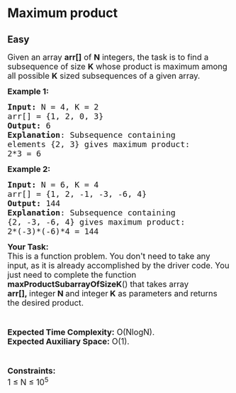 # Maximum product
## Easy 
<div class="problem-statement" style="user-select: auto;">
                <p style="user-select: auto;"></p><p style="user-select: auto;"><span style="font-size: 18px; user-select: auto;">Given an array <strong style="user-select: auto;">arr[]</strong> of <strong style="user-select: auto;">N</strong> integers, the task is to find a subsequence of size <strong style="user-select: auto;">K</strong> whose product is maximum among all possible <strong style="user-select: auto;">K</strong> sized subsequences of a given array.</span></p>

<p style="user-select: auto;"><span style="font-size: 18px; user-select: auto;"><strong style="user-select: auto;">Example 1:</strong></span></p>

<pre style="position: relative; user-select: auto;"><span style="font-size: 18px; user-select: auto;"><strong style="user-select: auto;">Input: </strong>N = 4, K = 2
arr[] = {1, 2, 0, 3} 
<strong style="user-select: auto;">Output:</strong> 6
<strong style="user-select: auto;">Explanation</strong>: Subsequence containing 
elements {2, 3} gives maximum product: 
2*3 = 6</span><div class="open_grepper_editor" title="Edit &amp; Save To Grepper" style="user-select: auto;"></div></pre>

<p style="user-select: auto;"><span style="font-size: 18px; user-select: auto;"><strong style="user-select: auto;">Example 2:</strong></span></p>

<pre style="position: relative; user-select: auto;"><span style="font-size: 18px; user-select: auto;"><strong style="user-select: auto;">Input: </strong>N = 6, K = 4
arr[] = {1, 2, -1, -3, -6, 4}
<strong style="user-select: auto;">Output:</strong> 144
<strong style="user-select: auto;">Explanation</strong>: Subsequence containing 
{2, -3, -6, 4} gives maximum product: 
2*(-3)*(-6)*4 = 144</span><div class="open_grepper_editor" title="Edit &amp; Save To Grepper" style="user-select: auto;"></div></pre>

<p style="user-select: auto;"><span style="font-size: 18px; user-select: auto;"><strong style="user-select: auto;">Your Task:</strong><br style="user-select: auto;">
This is a function problem. You don't need to take any input, as it is already accomplished by the driver code. You just need to complete the function <strong style="user-select: auto;">maxProductSubarrayOfSizeK</strong>() that takes array<strong style="user-select: auto;"> arr[],&nbsp;</strong>integer<strong style="user-select: auto;"> N </strong>and&nbsp;integer<strong style="user-select: auto;"> K</strong>&nbsp;as parameters and returns the desired product.</span></p>

<p style="user-select: auto;">&nbsp;</p>

<p style="user-select: auto;"><span style="font-size: 18px; user-select: auto;"><strong style="user-select: auto;">Expected Time Complexity:</strong> O(NlogN).<br style="user-select: auto;">
<strong style="user-select: auto;">Expected Auxiliary Space:</strong> O(1).</span></p>

<p style="user-select: auto;">&nbsp;</p>

<p style="user-select: auto;"><span style="font-size: 18px; user-select: auto;"><strong style="user-select: auto;">Constraints:</strong><br style="user-select: auto;">
1 ≤ N ≤ 10<sup style="user-select: auto;">5</sup></span></p>
 <p style="user-select: auto;"></p>
            </div>